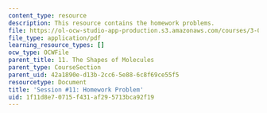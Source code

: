 ```yaml
---
content_type: resource
description: This resource contains the homework problems.
file: https://ol-ocw-studio-app-production.s3.amazonaws.com/courses/3-091sc-introduction-to-solid-state-chemistry-fall-2010/1f11d8e70715f431af295713bca92f19_MIT3_091SCF09_hw11.pdf
file_type: application/pdf
learning_resource_types: []
ocw_type: OCWFile
parent_title: 11. The Shapes of Molecules
parent_type: CourseSection
parent_uid: 42a1890e-d13b-2cc6-5e88-6c8f69ce55f5
resourcetype: Document
title: 'Session #11: Homework Problem'
uid: 1f11d8e7-0715-f431-af29-5713bca92f19
---
```


